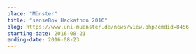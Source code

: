 ```yaml
---
place: "Münster"
title: "senseBox Hackathon 2016"
blog: https://www.uni-muenster.de/news/view.php?cmdid=8456
starting-date: 2016-08-21
ending-date: 2016-08-23
---
```

